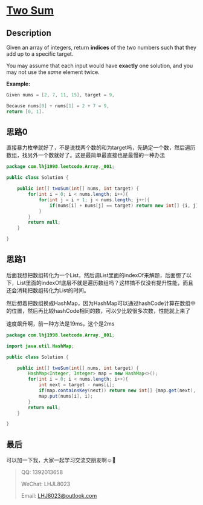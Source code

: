 # [Two Sum](https://leetcode.com/problems/two-sum/)

## Description

Given an array of integers, return **indices** of the two numbers such that they add up to a specific target.

You may assume that each input would have **exactly** one solution, and you may not use the *same* element twice.

**Example:**

```java
Given nums = [2, 7, 11, 15], target = 9,

Because nums[0] + nums[1] = 2 + 7 = 9,
return [0, 1].
```

## 思路0

直接暴力枚举就好了，不是说找两个数的和为target吗，先确定一个数，然后遍历数组，找另外一个数就好了。这是最简单最直接也是最慢的一种办法

```java
package com.lhj1998.leetcode.Array._001;

public class Solution {

    public int[] twoSum(int[] nums, int target) {
        for(int i = 0; i < nums.length; i++){
            for(int j = i + 1; j < nums.length; j++){
                if(nums[i] + nums[j] == target) return new int[] {i, j};
            }
        }
        return null;
    }

}

```

## 思路1

后面我想把数组转化为一个List，然后调List里面的indexOf来解题，后面想了以下，List里面的indexOf底层不就是遍历数组吗？这样搞不仅没有提升性能，而且还会消耗把数组转化为List的时间。

然后想着把数组换成HashMap，因为HashMap可以通过hashCode计算在数组中的位置，然后再比较hashCode相同的数，可以少比较很多次数，性能就上来了

速度飙升啊，前一种方法是19ms，这个是2ms

```java
package com.lhj1998.leetcode.Array._001;

import java.util.HashMap;

public class Solution {

    public int[] twoSum(int[] nums, int target) {
        HashMap<Integer, Integer> map = new HashMap<>();
        for(int i = 0; i < nums.length; i++){
            int next = target - nums[i];
            if(map.containsKey(next)) return new int[] {map.get(next), i};
            map.put(nums[i], i);
        }
        return null;
    }

}

```

## 最后

可以加一下我，大家一起学习交流交朋友啊:relaxed::see_no_evil:

>QQ: 1392013658
>
>WeChat: LHJL8023
>
>Email: LHJ8023@outlook.com

